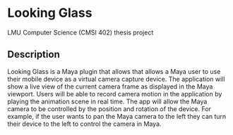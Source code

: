 # Looking Glass
LMU Computer Science (CMSI 402) thesis project

## Description
Looking Glass is a Maya plugin that allows that allows a Maya user to use their mobile device as a virtual camera capture device. The application will show a live view of the current camera frame as displayed in the Maya viewport. Users will be able to record camera motion in the application by playing the animation scene in real time. The app will allow the Maya camera to be controlled by the position and rotation of the device. For example, if the user wants to pan the Maya camera to the left they can turn their device to the left to control the camera in Maya.
